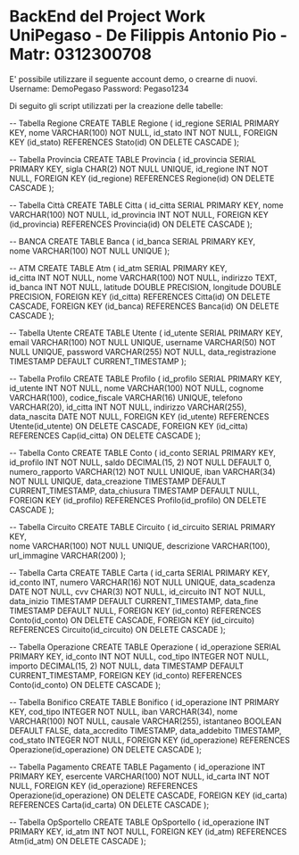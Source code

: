 <h1>BackEnd del Project Work UniPegaso - De Filippis Antonio Pio - Matr: 0312300708 </h1>

E' possibile utilizzare il seguente account demo, o crearne di nuovi.
Username: DemoPegaso
Password: Pegaso1234

Di seguito gli script utilizzati per la creazione delle tabelle:

-- Tabella Regione
CREATE TABLE Regione (
    id_regione SERIAL PRIMARY KEY,
    nome VARCHAR(100) NOT NULL,
    id_stato INT NOT NULL,
    FOREIGN KEY (id_stato) REFERENCES Stato(id) ON DELETE CASCADE
);

-- Tabella Provincia
CREATE TABLE Provincia (
    id_provincia SERIAL PRIMARY KEY,
    sigla CHAR(2) NOT NULL UNIQUE,
    id_regione INT NOT NULL,
    FOREIGN KEY (id_regione) REFERENCES Regione(id) ON DELETE CASCADE
);

-- Tabella Città
CREATE TABLE Citta (
    id_citta SERIAL PRIMARY KEY,
    nome VARCHAR(100) NOT NULL,
    id_provincia INT NOT NULL,
    FOREIGN KEY (id_provincia) REFERENCES Provincia(id) ON DELETE CASCADE
);

-- BANCA
CREATE TABLE Banca (
    id_banca SERIAL PRIMARY KEY,  
    nome VARCHAR(100) NOT NULL UNIQUE
);

-- ATM
CREATE TABLE Atm (
    id_atm SERIAL PRIMARY KEY,  
    id_citta INT NOT NULL,
    nome VARCHAR(100) NOT NULL,
    indirizzo TEXT,
    id_banca INT NOT NULL,
    latitude DOUBLE PRECISION,
    longitude DOUBLE PRECISION,
    FOREIGN KEY (id_citta) REFERENCES Citta(id) ON DELETE CASCADE,
    FOREIGN KEY (id_banca) REFERENCES Banca(id) ON DELETE CASCADE
);

-- Tabella Utente
CREATE TABLE Utente (
    id_utente SERIAL PRIMARY KEY,
    email VARCHAR(100) NOT NULL UNIQUE,
    username VARCHAR(50) NOT NULL UNIQUE,
    password VARCHAR(255) NOT NULL,
    data_registrazione TIMESTAMP DEFAULT CURRENT_TIMESTAMP
);

-- Tabella Profilo
CREATE TABLE Profilo (
    id_profilo SERIAL PRIMARY KEY,
    id_utente INT NOT NULL,
    nome VARCHAR(100) NOT NULL,
    cognome VARCHAR(100),
    codice_fiscale VARCHAR(16) UNIQUE,
    telefono VARCHAR(20),
    id_citta INT NOT NULL,
    indirizzo VARCHAR(255),
    data_nascita DATE NOT NULL,
    FOREIGN KEY (id_utente) REFERENCES Utente(id_utente) ON DELETE CASCADE,
    FOREIGN KEY (id_citta) REFERENCES Cap(id_citta) ON DELETE CASCADE
);

-- Tabella Conto
CREATE TABLE Conto (
    id_conto SERIAL PRIMARY KEY,
    id_profilo INT NOT NULL,
    saldo DECIMAL(15, 2) NOT NULL DEFAULT 0,
    numero_rapporto VARCHAR(12) NOT NULL UNIQUE,
    iban VARCHAR(34) NOT NULL UNIQUE,
    data_creazione TIMESTAMP DEFAULT CURRENT_TIMESTAMP,
    data_chiusura TIMESTAMP DEFAULT NULL,
    FOREIGN KEY (id_profilo) REFERENCES Profilo(id_profilo) ON DELETE CASCADE
);

-- Tabella Circuito
CREATE TABLE Circuito (
    id_circuito SERIAL PRIMARY KEY,  
    nome VARCHAR(100) NOT NULL UNIQUE,
    descrizione VARCHAR(100),
    url_immagine VARCHAR(200)
);

-- Tabella Carta
CREATE TABLE Carta (
    id_carta SERIAL PRIMARY KEY,
    id_conto INT,
    numero VARCHAR(16) NOT NULL UNIQUE,
    data_scadenza DATE NOT NULL,
    cvv CHAR(3) NOT NULL,
    id_circuito INT NOT NULL,
    data_inizio TIMESTAMP DEFAULT CURRENT_TIMESTAMP,
    data_fine TIMESTAMP DEFAULT NULL,
    FOREIGN KEY (id_conto) REFERENCES Conto(id_conto) ON DELETE CASCADE,
    FOREIGN KEY (id_circuito) REFERENCES Circuito(id_circuito) ON DELETE CASCADE
);

-- Tabella Operazione
CREATE TABLE Operazione (
    id_operazione SERIAL PRIMARY KEY,
    id_conto INT NOT NULL,
    cod_tipo INTEGER NOT NULL,
    importo DECIMAL(15, 2) NOT NULL,
    data TIMESTAMP DEFAULT CURRENT_TIMESTAMP,
    FOREIGN KEY (id_conto) REFERENCES Conto(id_conto) ON DELETE CASCADE
);

-- Tabella Bonifico
CREATE TABLE Bonifico (
    id_operazione INT PRIMARY KEY,
    cod_tipo INTEGER NOT NULL,
    iban VARCHAR(34),
    nome VARCHAR(100) NOT NULL,
    causale VARCHAR(255),
    istantaneo BOOLEAN DEFAULT FALSE,
    data_accredito TIMESTAMP,
    data_addebito TIMESTAMP,
    cod_stato INTEGER NOT NULL,
    FOREIGN KEY (id_operazione) REFERENCES Operazione(id_operazione) ON DELETE CASCADE
);

-- Tabella Pagamento
CREATE TABLE Pagamento (
    id_operazione INT PRIMARY KEY,
    esercente VARCHAR(100) NOT NULL,
    id_carta INT NOT NULL,
    FOREIGN KEY (id_operazione) REFERENCES Operazione(id_operazione) ON DELETE CASCADE,
    FOREIGN KEY (id_carta) REFERENCES Carta(id_carta) ON DELETE CASCADE
);

-- Tabella OpSportello
CREATE TABLE OpSportello (
    id_operazione INT PRIMARY KEY,
    id_atm INT NOT NULL,
    FOREIGN KEY (id_atm) REFERENCES Atm(id_atm) ON DELETE CASCADE
);
